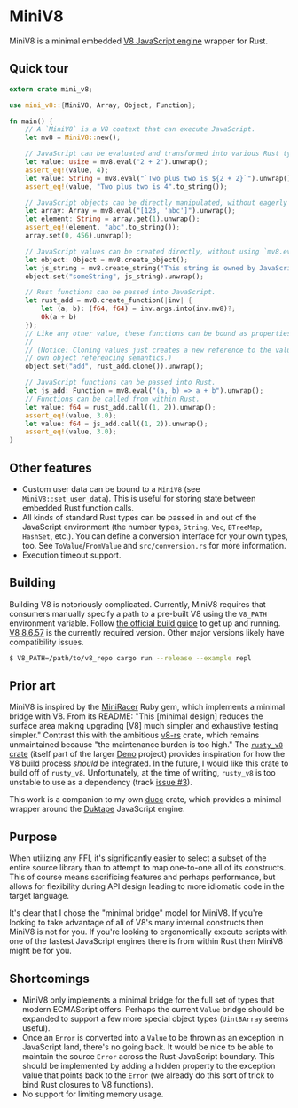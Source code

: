 # MiniV8

MiniV8 is a minimal embedded [V8 JavaScript engine](https://v8.dev/) wrapper for Rust.

## Quick tour

```rust
extern crate mini_v8;

use mini_v8::{MiniV8, Array, Object, Function};

fn main() {
    // A `MiniV8` is a V8 context that can execute JavaScript.
    let mv8 = MiniV8::new();

    // JavaScript can be evaluated and transformed into various Rust types.
    let value: usize = mv8.eval("2 + 2").unwrap();
    assert_eq!(value, 4);
    let value: String = mv8.eval("`Two plus two is ${2 + 2}`").unwrap();
    assert_eq!(value, "Two plus two is 4".to_string());

    // JavaScript objects can be directly manipulated, without eagerly converting into Rust.
    let array: Array = mv8.eval("[123, 'abc']").unwrap();
    let element: String = array.get(1).unwrap();
    assert_eq!(element, "abc".to_string());
    array.set(0, 456).unwrap();

    // JavaScript values can be created directly, without using `mv8.eval` as above.
    let object: Object = mv8.create_object();
    let js_string = mv8.create_string("This string is owned by JavaScript!");
    object.set("someString", js_string).unwrap();

    // Rust functions can be passed into JavaScript.
    let rust_add = mv8.create_function(|inv| {
        let (a, b): (f64, f64) = inv.args.into(inv.mv8)?;
        Ok(a + b)
    });
    // Like any other value, these functions can be bound as properties of an object.
    //
    // (Notice: Cloning values just creates a new reference to the value, similar to JavaScript's
    // own object referencing semantics.)
    object.set("add", rust_add.clone()).unwrap();

    // JavaScript functions can be passed into Rust.
    let js_add: Function = mv8.eval("(a, b) => a + b").unwrap();
    // Functions can be called from within Rust.
    let value: f64 = rust_add.call((1, 2)).unwrap();
    assert_eq!(value, 3.0);
    let value: f64 = js_add.call((1, 2)).unwrap();
    assert_eq!(value, 3.0);
}
```

## Other features

* Custom user data can be bound to a `MiniV8` (see `MiniV8::set_user_data`). This is useful for storing state between embedded Rust function calls.
* All kinds of standard Rust types can be passed in and out of the JavaScript environment (the number types, `String`, `Vec`, `BTreeMap`, `HashSet`, etc.). You can define a conversion interface for your own types, too. See `ToValue`/`FromValue` and `src/conversion.rs` for more information.
* Execution timeout support.

## Building

Building V8 is notoriously complicated. Currently, MiniV8 requires that consumers manually specify a path to a pre-built V8 using the `V8_PATH` environment variable. Follow [the official build guide](https://v8.dev/docs/build) to get up and running. [V8 8.6.57](https://chromium.googlesource.com/v8/v8.git/+/refs/tags/8.6.57) is the currently required version. Other major versions likely have compatibility issues.

```bash
$ V8_PATH=/path/to/v8_repo cargo run --release --example repl
```

## Prior art

MiniV8 is inspired by the [MiniRacer](https://github.com/discourse/mini_racer) Ruby gem, which implements a minimal bridge with V8. From its README: "This [minimal design] reduces the surface area making upgrading [V8] much simpler and exhaustive testing simpler." Contrast this with the ambitious [v8-rs](https://github.com/dflemstr/v8-rs) crate, which remains unmaintained because "the maintenance burden is too high." The [`rusty_v8` crate](https://github.com/denoland/rusty_v8) (itself part of the larger [Deno](https://deno.land/) project) provides inspiration for how the V8 build process *should* be integrated. In the future, I would like this crate to build off of `rusty_v8`. Unfortunately, at the time of writing, `rusty_v8` is too unstable to use as a dependency (track [issue #3](https://github.com/SkylerLipthay/mini-v8/issues/3)).

This work is a companion to my own [ducc](https://github.com/SkylerLipthay/ducc) crate, which provides a minimal wrapper around the [Duktape](https://duktape.org/) JavaScript engine.

## Purpose

When utilizing any FFI, it's significantly easier to select a subset of the entire source library than to attempt to map one-to-one all of its constructs. This of course means sacrificing features and perhaps performance, but allows for flexibility during API design leading to more idiomatic code in the target language.

It's clear that I chose the "minimal bridge" model for MiniV8. If you're looking to take advantage of all of V8's many internal constructs then MiniV8 is not for you. If you're looking to ergonomically execute scripts with one of the fastest JavaScript engines there is from within Rust then MiniV8 might be for you.

## Shortcomings

* MiniV8 only implements a minimal bridge for the full set of types that modern ECMAScript offers. Perhaps the current `Value` bridge should be expanded to support a few more special object types (`Uint8Array` seems useful).
* Once an `Error` is converted into a `Value` to be thrown as an exception in JavaScript land, there's no going back. It would be nice to be able to maintain the source `Error` across the Rust-JavaScript boundary. This should be implemented by adding a hidden property to the exception value that points back to the `Error` (we already do this sort of trick to bind Rust closures to V8 functions).
* No support for limiting memory usage.
